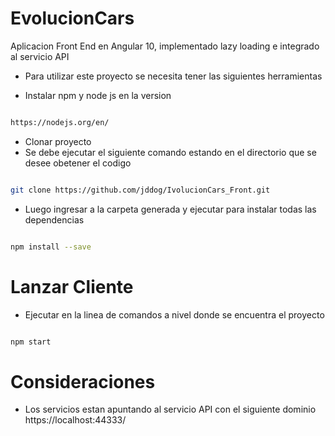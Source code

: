 # EvolucionCars
Aplicacion Front End en Angular 10, implementado lazy loading e integrado al servicio API


- Para utilizar este proyecto se necesita tener las siguientes herramientas


- Instalar npm y node js en la version

```sh

https://nodejs.org/en/

```

- Clonar proyecto
- Se debe ejecutar el siguiente comando estando en el directorio que se desee obetener el codigo
```sh

git clone https://github.com/jddog/IvolucionCars_Front.git

```

- Luego ingresar a la carpeta generada y ejecutar para instalar todas las dependencias

```sh

npm install --save

```


# Lanzar Cliente


- Ejecutar en la linea de comandos a nivel donde se encuentra el proyecto

```sh

npm start

```

# Consideraciones

- Los servicios estan apuntando al servicio API con el siguiente dominio https://localhost:44333/
